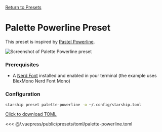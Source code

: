 [Return to Presets](./README.md#pastel-powerline)

# Palette Powerline Preset

This preset is inspired by [Pastel Powerline](https://starship.rs/presets/#pastel-powerline).


![Screenshot of Palette Powerline preset](/presets/img/palette-powerline.png)

### Prerequisites

- A [Nerd Font](https://www.nerdfonts.com/) installed and enabled in your terminal (the example uses BlexMono Nerd Font Mono)

### Configuration

```sh
starship preset palette-powerline -o ~/.config/starship.toml
```

[Click to download TOML](/presets/toml/palette-powerline.toml)

<<< @/.vuepress/public/presets/toml/palette-powerline.toml
